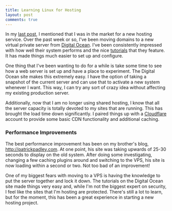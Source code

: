 ```yaml
---
title: Learning Linux for Hosting
layout: post
comments: true
---
```


In my [last post][last-post], I mentioned that I was in the market for a new hosting service. Over the past week or so, I've been moving domains to a new virtual private server from [Digital Ocean](http://www.digitalocean.com). I've been consistently impressed with how well their system performs and the nice [tutorials][do-tutorials] that they feature. It has made things much easier to set up and configure.

One thing that I've been wanting to do for a while is take some time to see how a web server is set up and have a place to experiment. The Digital Ocean site makes this extremely easy. I have the option of taking a snapshot of the current server and can use that to activate a new system whenever I want. This way, I can try any sort of crazy idea without affecting my existing production server.

<!--more-->

Additionally, now that I am no longer using shared hosting, I know that all the server capacity is totally devoted to my sites that are running. This has brought the load time down significantly. I paired things up with a [Cloudflare](http://www.cloudflare.com) account to provide some basic CDN functionality and additional caching.

### Performance Improvements

The best performance improvement has been on my brother's blog, <http://patrickpadley.com>. At one point, his site was taking upwards of 25-30 seconds to display on the old system. After doing some investigating, changing a few caching plugins around and switching to the VPS, his site is now loading within a second or two. Not too bad of an improvement!

One of my biggest fears with moving to a VPS is having the knowledge to put the server together and lock it down. The tutorials on the Digital Ocean site made things very easy and, while I'm not the biggest expert on security, I feel like the sites that I'm hosting are protected. There's still a lot to learn, but for the moment, this has been a great experience in starting a new hosting project.

[last-post]: http://nickpadley.com/2013/10/22/hosted-on-github/
[do-tutorials]: https://digitalocean.com/community
